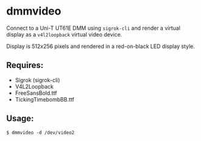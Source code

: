 dmmvideo
========

Connect to a Uni-T UT61E DMM using `sigrok-cli` and render a virtual
display as a `v4l2loopback` virtual video device.

Display is 512x256 pixels and rendered in a red-on-black LED display
style.

Requires:
--------

* Sigrok (sigrok-cli)
* V4L2Loopback
* FreeSansBold.ttf
* TickingTimebombBB.ttf

Usage:
-----

```
$ dmmvideo -d /dev/video2
```

